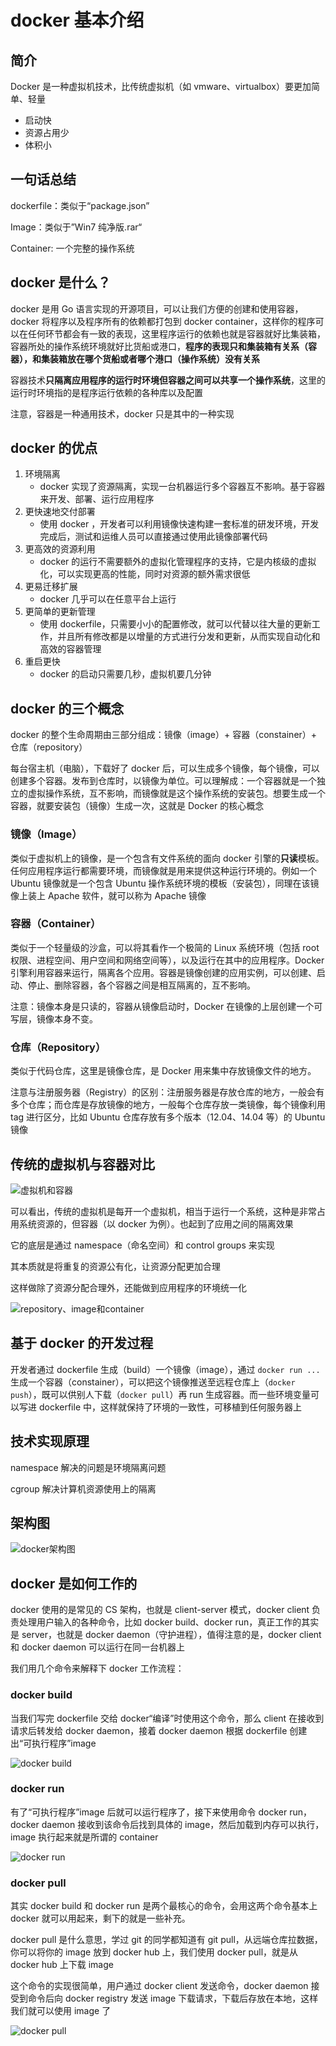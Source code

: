 # docker 基本介绍

## 简介

Docker 是一种虚拟机技术，比传统虚拟机（如 vmware、virtualbox）要更加简单、轻量

- 启动快
- 资源占用少
- 体积小

## 一句话总结

dockerfile：类似于“package.json”

Image：类似于”Win7 纯净版.rar“

Container: 一个完整的操作系统

## docker 是什么？

docker 是用 Go 语言实现的开源项目，可以让我们方便的创建和使用容器，docker 将程序以及程序所有的依赖都打包到 docker container，这样你的程序可以在任何环节都会有一致的表现，这里程序运行的依赖也就是容器就好比集装箱，容器所处的操作系统环境就好比货船或港口，**程序的表现只和集装箱有关系（容器），和集装箱放在哪个货船或者哪个港口（操作系统）没有关系**

容器技术**只隔离应用程序的运行时环境但容器之间可以共享一个操作系统**，这里的运行时环境指的是程序运行依赖的各种库以及配置

注意，容器是一种通用技术，docker 只是其中的一种实现

## docker 的优点

1. 环境隔离
    - docker 实现了资源隔离，实现一台机器运行多个容器互不影响。基于容器来开发、部署、运行应用程序
2. 更快速地交付部署
    - 使用 docker ，开发者可以利用镜像快速构建一套标准的研发环境，开发完成后，测试和运维人员可以直接通过使用此镜像部署代码
3. 更高效的资源利用
    - docker 的运行不需要额外的虚拟化管理程序的支持，它是内核级的虚拟化，可以实现更高的性能，同时对资源的额外需求很低
4. 更易迁移扩展
    - docker 几乎可以在任意平台上运行
5. 更简单的更新管理
    - 使用 dockerfile，只需要小小的配置修改，就可以代替以往大量的更新工作，并且所有修改都是以增量的方式进行分发和更新，从而实现自动化和高效的容器管理
6. 重启更快
    - docker 的启动只需要几秒，虚拟机要几分钟

## docker 的三个概念

docker 的整个生命周期由三部分组成：镜像（image）+ 容器（constainer）+ 仓库（repository）

每台宿主机（电脑），下载好了 docker 后，可以生成多个镜像，每个镜像，可以创建多个容器。发布到仓库时，以镜像为单位。可以理解成：一个容器就是一个独立的虚拟操作系统，互不影响，而镜像就是这个操作系统的安装包。想要生成一个容器，就要安装包（镜像）生成一次，这就是 Docker 的核心概念

### 镜像（Image）

类似于虚拟机上的镜像，是一个包含有文件系统的面向 docker 引擎的**只读**模板。任何应用程序运行都需要环境，而镜像就是用来提供这种运行环境的。例如一个 Ubuntu 镜像就是一个包含 Ubuntu 操作系统环境的模板（安装包），同理在该镜像上装上 Apache 软件，就可以称为 Apache 镜像

### 容器（Container）

类似于一个轻量级的沙盒，可以将其看作一个极简的 Linux 系统环境（包括 root 权限、进程空间、用户空间和网络空间等），以及运行在其中的应用程序。Docker 引擎利用容器来运行，隔离各个应用。容器是镜像创建的应用实例，可以创建、启动、停止、删除容器，各个容器之间是相互隔离的，互不影响。

注意：镜像本身是只读的，容器从镜像启动时，Docker 在镜像的上层创建一个可写层，镜像本身不变。

### 仓库（Repository）

类似于代码仓库，这里是镜像仓库，是 Docker 用来集中存放镜像文件的地方。

注意与注册服务器（Registry）的区别：注册服务器是存放仓库的地方，一般会有多个仓库；而仓库是存放镜像的地方，一般每个仓库存放一类镜像，每个镜像利用 tag 进行区分，比如 Ubuntu 仓库存放有多个版本（12.04、14.04 等）的 Ubuntu 镜像

## 传统的虚拟机与容器对比

![虚拟机和容器](https://s2.loli.net/2022/04/23/LvHYhegzBnAOoDJ.jpg)

可以看出，传统的虚拟机是每开一个虚拟机，相当于运行一个系统，这种是非常占用系统资源的，但容器（以 docker 为例）。也起到了应用之间的隔离效果

它的底层是通过 namespace（命名空间）和 control groups 来实现

其本质就是将重复的资源公有化，让资源分配更加合理

这样做除了资源分配合理外，还能做到应用程序的环境统一化

![repository、image和container](https://s2.loli.net/2022/04/23/cK6ol4PtvaeDCZp.png)

## 基于 docker 的开发过程

开发者通过 dockerfile 生成（build）一个镜像（image），通过 `docker run ...` 生成一个容器（constainer），可以把这个镜像推送至远程仓库上（`docker push`），既可以供别人下载（`docker pull`）再 run 生成容器。而一些环境变量可以写进 dockerfile 中，这样就保持了环境的一致性，可移植到任何服务器上

## 技术实现原理

namespace 解决的问题是环境隔离问题

cgroup 解决计算机资源使用上的隔离

## 架构图

![docker架构图](https://s2.loli.net/2022/04/23/uYm2lQ5oEVb4Csw.jpg)

## docker 是如何工作的

docker 使用的是常见的 CS 架构，也就是 client-server 模式，docker client 负责处理用户输入的各种命令，比如 docker build、docker run，真正工作的其实是 server，也就是 docker daemon（守护进程），值得注意的是，docker client 和 docker daemon 可以运行在同一台机器上

我们用几个命令来解释下 docker 工作流程：

### docker build

当我们写完 dockerfile 交给 docker“编译”时使用这个命令，那么 client 在接收到请求后转发给 docker daemon，接着 docker daemon 根据 dockerfile 创建出“可执行程序”image

![docker build](https://s2.loli.net/2022/04/23/fk9RCL7drGzZA3q.png)

### docker run

有了“可执行程序”image 后就可以运行程序了，接下来使用命令 docker run，docker daemon 接收到该命令后找到具体的 image，然后加载到内存可以执行，image 执行起来就是所谓的 container

![docker run](https://s2.loli.net/2022/04/23/fexGAJcKCuHv3sd.png)

### docker pull

其实 docker build 和 docker run 是两个最核心的命令，会用这两个命令基本上 docker 就可以用起来，剩下的就是一些补充。

docker pull 是什么意思，学过 git 的同学都知道有 git pull，从远端仓库拉数据，你可以将你的 image 放到 docker hub 上，我们使用 docker pull，就是从 docker hub 上下载 image

这个命令的实现很简单，用户通过 docker client 发送命令，docker daemon 接受到命令后向 docker registry 发送 image 下载请求，下载后存放在本地，这样我们就可以使用 image 了

![docker pull](https://s2.loli.net/2022/04/23/B2QxWC9An4yRorG.png)
